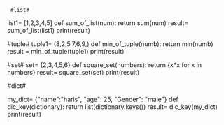      #list#
list1= [1,2,3,4,5]
def sum_of_list(num):
    return sum(num)
result= sum_of_list(list1)
print(result)

   #tuple#
tuple1= (8,2,5,7,6,9,)
def min_of_tuple(numb):
    return min(numb)
result = min_of_tuple(tuple1)
print(result)

   #set#
set= {2,3,4,5,6}
def square_set(numbers):
    return {x*x for x in numbers}
result= square_set(set)
print(result)

   #dict#

my_dict= {"name":"haris", "age": 25, "Gender": "male"}
def dic_key(dictionary):
    return list(dictionary.keys())
result= dic_key(my_dict)
print(result)
